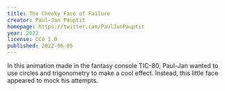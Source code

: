 ```yaml
---
title: The Cheeky Face of Failure
creator: Paul-Jan Pauptit
homepage: https://twitter.com/PaulJanPauptit
year: 2022
license: CC0 1.0
published: 2022-06-05
---
```


In this animation made in the fantasy console TIC-80, Paul-Jan wanted to use circles and trigonometry to make a cool effect. Instead, this little face appeared to mock his attempts.

